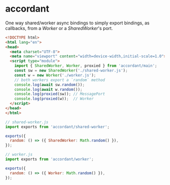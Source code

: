 # accordant

One way shared/worker async bindings to simply export bindings, as callbacks, from a *Worker* or a *SharedWorker*'s port.

```html
<!DOCTYPE html>
<html lang="en">
<head>
  <meta charset="UTF-8">
  <meta name="viewport" content="width=device-width,initial-scale=1.0">
  <script type="module">
    import { SharedWorker, Worker, proxied } from 'accordant/main';
    const sw = new SharedWorker('./shared-worker.js');
    const w = new Worker('./worker.js');
    // both workers export a `random` method
    console.log(await sw.random());
    console.log(await w.random());
    console.log(proxied(sw)); // MessagePort
    console.log(proxied(w));  // Worker
  </script>
</head>
</html>
```

```js
// shared-worker.js
import exports from 'accordant/shared-worker';

exports({
  random: () => ({ SharedWorker: Math.random() }),
});
```

```js
// worker.js
import exports from 'accordant/worker';

exports({
  random: () => ({ Worker: Math.random() }),
});
```
